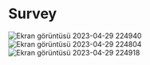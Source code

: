 # Survey

![Ekran görüntüsü 2023-04-29 224940](https://user-images.githubusercontent.com/62982765/235321587-007c337e-8752-4441-9f1c-61f6e0c6d9a8.png)
![Ekran görüntüsü 2023-04-29 224804](https://user-images.githubusercontent.com/62982765/235321589-5f3eaed6-fdd9-46a6-9e5c-941fd38b8f09.png)
![Ekran görüntüsü 2023-04-29 224918](https://user-images.githubusercontent.com/62982765/235321593-a25b81b2-5e2f-4078-a43e-f1ac054f2687.png)
